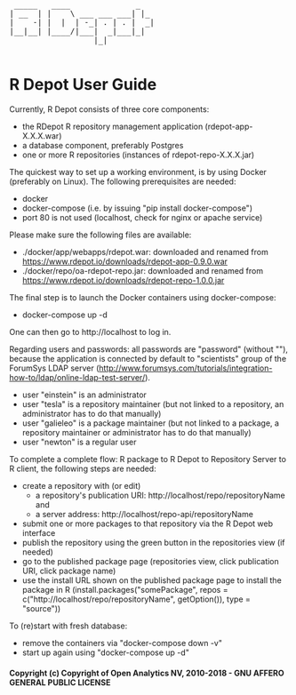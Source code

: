 <pre>
 _____   ____              _
| __  | |    \ ___ ___ ___| |_
|    -| |  |  | -_| . | . |  _|
|__|__| |____/|___|  _|___|_|
                  |_|

</pre>


# R Depot User Guide

Currently, R Depot consists of three core components:

- the RDepot R repository management application (rdepot-app-X.X.X.war)
- a database component, preferably Postgres
- one or more R repositories (instances of rdepot-repo-X.X.X.jar)

The quickest way to set up a working environment, is by using Docker (preferably on Linux).
The following prerequisites are needed:

- docker
- docker-compose (i.e. by issuing "pip install docker-compose")
- port 80 is not used (localhost, check for nginx or apache service)

Please make sure the following files are available:

- ./docker/app/webapps/rdepot.war: downloaded and renamed from https://www.rdepot.io/downloads/rdepot-app-0.9.0.war
- ./docker/repo/oa-rdepot-repo.jar: downloaded and renamed from https://www.rdepot.io/downloads/rdepot-repo-1.0.0.jar

The final step is to launch the Docker containers using docker-compose:

- docker-compose up -d

One can then go to http://localhost to log in.

Regarding users and passwords: all passwords are "password" (without ""), because the application is connected by default to "scientists" group of the ForumSys LDAP server (http://www.forumsys.com/tutorials/integration-how-to/ldap/online-ldap-test-server/).

- user "einstein" is an administrator
- user "tesla" is a repository maintainer (but not linked to a repository, an administrator has to do that manually)
- user "galieleo" is a package maintainer (but not linked to a package, a repository maintainer or administrator has to do that manually)
- user "newton" is a regular user

To complete a complete flow: R package to R Depot to Repository Server to R client, the following steps are needed:

- create a repository with (or edit)
    * a repository's publication URI: http://localhost/repo/repositoryName and
    * a server address: http://localhost/repo-api/repositoryName
- submit one or more packages to that repository via the R Depot web interface
- publish the repository using the green button in the repositories view (if needed)
- go to the published package page (repositories view, click publication URI, click package name)
- use the install URL shown on the published package page to install the package in R (install.packages("somePackage", repos = c("http://localhost/repo/repositoryName", getOption()), type = "source"))

To (re)start with fresh database:

- remove the containers via "docker-compose down -v"
- start up again using "docker-compose up -d"

#### Copyright (c) Copyright of Open Analytics NV, 2010-2018 - GNU AFFERO GENERAL PUBLIC LICENSE
